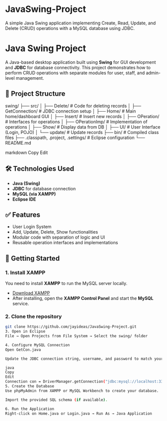 # JavaSwing-Project
A simple Java Swing application implementing Create, Read, Update, and Delete (CRUD) operations with a MySQL database using JDBC.

# Java Swing Project

A Java-based desktop application built using **Swing** for GUI development and **JDBC** for database connectivity. This project demonstrates how to perform CRUD operations with separate modules for user, staff, and admin-level management.

## 📁 Project Structure

swing/
├── src/
│ ├── Delete/ # Code for deleting records
│ ├── GetConnection/ # JDBC connection setup
│ ├── Home/ # Main home/dashboard GUI
│ ├── Insert/ # Insert new records
│ ├── OPeration/ # Interfaces for operations
│ ├── OPerationImp/ # Implementation of operations
│ ├── Show/ # Display data from DB
│ ├── UI/ # User Interface (Login, POJO)
│ └── update/ # Update records
├── bin/ # Compiled class files
├── .classpath, .project, .settings/ # Eclipse configuration
└── README.md

markdown
Copy
Edit

## 🛠 Technologies Used

- **Java (Swing)**
- **JDBC** for database connection
- **MySQL (via XAMPP)**
- **Eclipse IDE**

## ✅ Features

- User Login System
- Add, Update, Delete, Show functionalities
- Modular code with separation of logic and UI
- Reusable operation interfaces and implementations

## 🚀 Getting Started

### 1. Install XAMPP

You need to install **XAMPP** to run the MySQL server locally.

- [Download XAMPP](https://www.apachefriends.org/index.html)
- After installing, open the **XAMPP Control Panel** and start the **MySQL** service.

### 2. Clone the repository

```bash
git clone https://github.com/jayideas/JavaSwing-Project.git
3. Open in Eclipse
File → Open Projects from File System → Select the swing/ folder

4. Configure MySQL Connection
Open GetCon.java

Update the JDBC connection string, username, and password to match your MySQL setup (default is usually root with no password)

java
Copy
Edit
Connection con = DriverManager.getConnection("jdbc:mysql://localhost:3306/your_database", "root", "");
5. Create the Database
Use phpMyAdmin from XAMPP or MySQL Workbench to create your database.

Import the provided SQL schema (if available).

6. Run the Application
Right-click on Home.java or Login.java → Run As → Java Application
